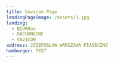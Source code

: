 ```yaml
---
title: Vavicom Page
landingPageImage: /assets/1.jpg
landing:
  - BIUROoo
  - RACHUNKOWE
  - VAVICOM
address: JÓZEFOSŁAW WARSZAWA PIASECZNO
hamburger: TEST
---
```

